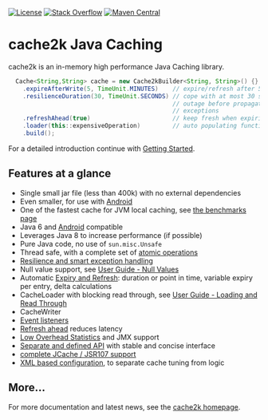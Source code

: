 [![License](https://x.h7e.eu/badges/xz/txt/license/apache)](https://www.apache.org/licenses/LICENSE-2.0.html)
[![Stack Overflow](https://x.h7e.eu/badges/xz/txt/stackoverflow/cache2k)](https://stackoverflow.com/questions/tagged/cache2k)
[![Maven Central](https://maven-badges.herokuapp.com/maven-central/org.cache2k/cache2k-core/badge.svg)](https://maven-badges.herokuapp.com/maven-central/org.cache2k/cache2k-core)

# cache2k Java Caching

cache2k is an in-memory high performance Java Caching library.

````java
  Cache<String,String> cache = new Cache2kBuilder<String, String>() {}
    .expireAfterWrite(5, TimeUnit.MINUTES)    // expire/refresh after 5 minutes
    .resilienceDuration(30, TimeUnit.SECONDS) // cope with at most 30 seconds
                                              // outage before propagating 
                                              // exceptions
    .refreshAhead(true)                       // keep fresh when expiring
    .loader(this::expensiveOperation)         // auto populating function
    .build();
````

For a detailed introduction continue with [Getting Started](https://cache2k.org/docs/1.0/user-guide.html#getting-started).

## Features at a glance

 * Single small jar file (less than 400k) with no external dependencies
 * Even smaller, for use with [Android](https://cache2k.org/docs/1.0/user-guide.html#android)
 * One of the fastest cache for JVM local caching, see [the benchmarks page](https://cache2k.org/benchmarks.html)
 * Java 6 and [Android](https://cache2k.org/docs/1.0/user-guide.html#android) compatible
 * Leverages Java 8 to increase performance (if possible)
 * Pure Java code, no use of `sun.misc.Unsafe`
 * Thread safe, with a complete set of [atomic operations](https://cache2k.org/docs/1.0/user-guide.html#atomic-operations)
 * [Resilience and smart exception handling](https://cache2k.org/docs/1.0/user-guide.html#resilience-and-exceptions) 
 * Null value support, see [User Guide - Null Values](https://cache2k.org/docs/1.0/user-guide.html#null-values)
 * Automatic [Expiry and Refresh](https://cache2k.org/docs/1.0/user-guide.html#expiry-and-refresh): duration or point in time, variable expiry per entry, delta calculations
 * CacheLoader with blocking read through, see [User Guide - Loading and Read Through](https://cache2k.org/docs/1.0/user-guide.html#loading-read-through)
 * CacheWriter
 * [Event listeners](https://cache2k.org/docs/1.0/user-guide.html#event-listeners)
 * [Refresh ahead](https://cache2k.org/docs/1.0/user-guide.html#refresh-ahead) reduces latency
 * [Low Overhead Statistics](https://cache2k.org/docs/1.0/user-guide.html#statistics) and JMX support
 * [Separate and defined API](https://cache2k.org/docs/1.0/apidocs/cache2k-api/index.html) with stable and concise interface
 * [complete JCache / JSR107 support](https://cache2k.org/docs/1.0/user-guide.html#jcache)
 * [XML based configuration](https://cache2k.org/docs/1.0/user-guide.html#xml-configuration), to separate cache tuning from logic

## More...

For more documentation and latest news, see the [cache2k homepage](https://cache2k.org).
